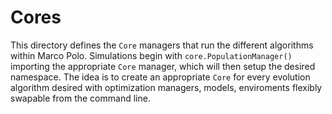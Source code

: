 # Cores

This directory defines the `Core` managers that run the different algorithms within 
Marco Polo. Simulations begin with `core.PopulationManager()` importing the 
appropriate `Core` manager, which will then setup the desired namespace. The idea 
is to create an appropriate `Core` for every evolution algorithm desired with optimization 
managers, models, enviroments flexibly swapable from the command line. 
